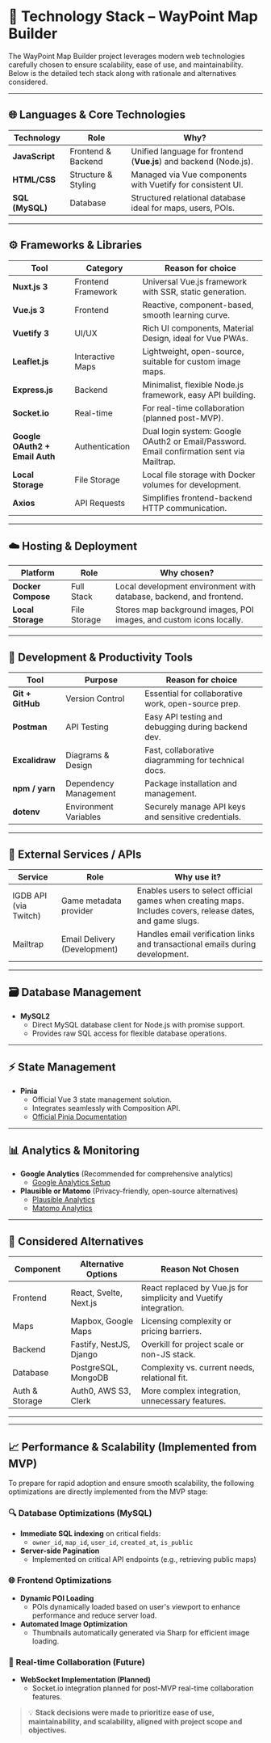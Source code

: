 # 🚀 Technology Stack – WayPoint Map Builder

The WayPoint Map Builder project leverages modern web technologies carefully chosen to ensure scalability, ease of use, and maintainability. Below is the detailed tech stack along with rationale and alternatives considered.

---

## 🌐 Languages & Core Technologies

| Technology       | Role                  | Why?                                                              |
|------------------|-----------------------|-------------------------------------------------------------------|
| **JavaScript**   | Frontend & Backend    | Unified language for frontend (**Vue.js**) and backend (Node.js). |
| **HTML/CSS**     | Structure & Styling   | Managed via Vue components with Vuetify for consistent UI.         |
| **SQL (MySQL)**  | Database              | Structured relational database ideal for maps, users, POIs.       |

---

## ⚙️ Frameworks & Libraries

| Tool               | Category           | Reason for choice                                           |
|--------------------|--------------------|------------------------------------------------------------|
| **Nuxt.js 3**      | Frontend Framework | Universal Vue.js framework with SSR, static generation.    |
| **Vue.js 3**       | Frontend           | Reactive, component-based, smooth learning curve.          |
| **Vuetify 3**      | UI/UX              | Rich UI components, Material Design, ideal for Vue PWAs.   |
| **Leaflet.js**     | Interactive Maps   | Lightweight, open-source, suitable for custom image maps.  |
| **Express.js**     | Backend            | Minimalist, flexible Node.js framework, easy API building. |
| **Socket.io**      | Real-time          | For real-time collaboration (planned post-MVP).            |
| **Google OAuth2 + Email Auth** | Authentication | Dual login system: Google OAuth2 or Email/Password. Email confirmation sent via Mailtrap. |
| **Local Storage**  | File Storage       | Local file storage with Docker volumes for development.    |
| **Axios**          | API Requests       | Simplifies frontend-backend HTTP communication.            |

---

## ☁️ Hosting & Deployment

| Platform         | Role                | Why chosen?                                                           |
|------------------|---------------------|-----------------------------------------------------------------------|
| **Docker Compose** | Full Stack       | Local development environment with database, backend, and frontend.   |
| **Local Storage** | File Storage       | Stores map background images, POI images, and custom icons locally.   |
---

## 🧪 Development & Productivity Tools

| Tool                 | Purpose               | Reason for choice                                     |
|----------------------|-----------------------|-------------------------------------------------------|
| **Git + GitHub**     | Version Control       | Essential for collaborative work, open-source prep.  |
| **Postman**          | API Testing           | Easy API testing and debugging during backend dev.   |
| **Excalidraw**       | Diagrams & Design     | Fast, collaborative diagramming for technical docs.  |
| **npm / yarn**       | Dependency Management | Package installation and management.                 |
| **dotenv**           | Environment Variables | Securely manage API keys and sensitive credentials.  |

---

## 📡 External Services / APIs

| Service | Role                          | Why use it?                                                |
|---------|-------------------------------|------------------------------------------------------------|
| IGDB API (via Twitch) | Game metadata provider       | Enables users to select official games when creating maps. Includes covers, release dates, and game slugs. |
| Mailtrap | Email Delivery (Development) | Handles email verification links and transactional emails during development. |

---

## 🗃️ Database Management

- **MySQL2**
  - Direct MySQL database client for Node.js with promise support.
  - Provides raw SQL access for flexible database operations.

---

## ⚡ State Management
- **Pinia**
  - Official Vue 3 state management solution.
  - Integrates seamlessly with Composition API.
  - [Official Pinia Documentation](https://pinia.vuejs.org/)

---

## 📊 Analytics & Monitoring
- **Google Analytics** (Recommended for comprehensive analytics)
  - [Google Analytics Setup](https://developers.google.com/analytics/devguides/collection/gtagjs)
- **Plausible or Matomo** (Privacy-friendly, open-source alternatives)
  - [Plausible Analytics](https://plausible.io/docs)
  - [Matomo Analytics](https://matomo.org/docs/javascript-tracking/)

---

## 🔄 Considered Alternatives

| Component    | Alternative Options        | Reason Not Chosen                             |
|--------------|----------------------------|-----------------------------------------------|
| Frontend     | React, Svelte, Next.js     | React replaced by Vue.js for simplicity and Vuetify integration. |
| Maps         | Mapbox, Google Maps        | Licensing complexity or pricing barriers.     |
| Backend      | Fastify, NestJS, Django    | Overkill for project scale or non-JS stack.   |
| Database     | PostgreSQL, MongoDB        | Complexity vs. current needs, relational fit. |
| Auth & Storage | Auth0, AWS S3, Clerk     | More complex integration, unnecessary features.|

---

---

## 📈 Performance & Scalability (Implemented from MVP)

To prepare for rapid adoption and ensure smooth scalability, the following optimizations are directly implemented from the MVP stage:

### 🔍 Database Optimizations (MySQL)
- **Immediate SQL indexing** on critical fields:
  - `owner_id`, `map_id`, `user_id`, `created_at`, `is_public`
- **Server-side Pagination**
  - Implemented on critical API endpoints (e.g., retrieving public maps)

### 🌐 Frontend Optimizations
- **Dynamic POI Loading**
  - POIs dynamically loaded based on user's viewport to enhance performance and reduce server load.
- **Automated Image Optimization**
  - Thumbnails automatically generated via Sharp for efficient image loading.

### 🔄 Real-time Collaboration (Future)
- **WebSocket Implementation (Planned)**
  - Socket.io integration planned for post-MVP real-time collaboration features.


> 💡 **Stack decisions were made to prioritize ease of use, maintainability, and scalability, aligned with project scope and objectives.**
